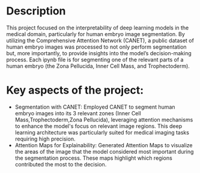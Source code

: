 # Description


This project focused on the interpretability of deep learning models in the medical domain, particularly for human embryo image segmentation. By utilizing the Comprehensive Attention Network (CANET), a public dataset of human embryo images was processed to not only perform segmentation but, more importantly, to provide insights into the model’s decision-making process. Each ipynb file is for segmenting one of the relevant parts of a human embryo (the Zona Pellucida, Inner Cell Mass, and Trophectoderm).


# Key aspects of the project:

- Segmentation with CANET: Employed CANET to segment human embryo images into its 3 relevant zones (Inner Cell Mass,Trophectoderm,Zona Pellucida), leveraging attention mechanisms to enhance the model's focus on relevant image regions. This deep learning architecture was particularly suited for medical imaging tasks requiring high precision.
- Attention Maps for Explainability: Generated Attention Maps to visualize the areas of the image that the model considered most important during the segmentation process. These maps highlight which regions contributed the most to the decision.
